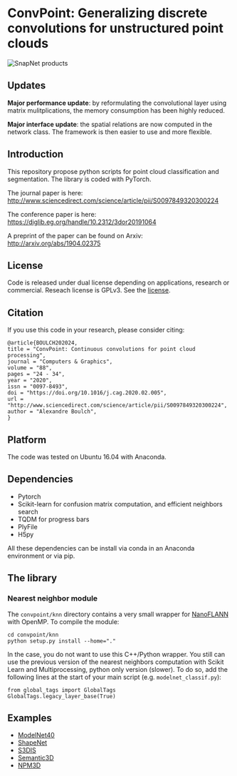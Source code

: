 # ConvPoint: Generalizing discrete convolutions for unstructured point clouds


![SnapNet products](./doc/convPoint.png)


## Updates

**Major performance update**: by reformulating the convolutional layer using matrix mulitplications, the memory consumption has been highly reduced.

**Major interface update**: the spatial relations are now computed in the network class. The framework is then easier to use and more flexible.

## Introduction

This repository propose python scripts for point cloud classification and segmentation. The library is coded with PyTorch.

The journal paper is here:
http://www.sciencedirect.com/science/article/pii/S0097849320300224

The conference paper is here:
https://diglib.eg.org/handle/10.2312/3dor20191064

A preprint of the paper can be found on Arxiv:  
http://arxiv.org/abs/1904.02375

## License

Code is released under dual license depending on applications, research or commercial. Reseach license is GPLv3.
See the [license](LICENSE.md).

## Citation

If you use this code in your research, please consider citing:

```
@article{BOULCH202024,
title = "ConvPoint: Continuous convolutions for point cloud processing",
journal = "Computers & Graphics",
volume = "88",
pages = "24 - 34",
year = "2020",
issn = "0097-8493",
doi = "https://doi.org/10.1016/j.cag.2020.02.005",
url = "http://www.sciencedirect.com/science/article/pii/S0097849320300224",
author = "Alexandre Boulch",
}
```

## Platform

The code was tested on Ubuntu 16.04 with Anaconda.

## Dependencies

- Pytorch
- Scikit-learn for confusion matrix computation, and efficient neighbors search  
- TQDM for progress bars
- PlyFile
- H5py

All these dependencies can be install via conda in an Anaconda environment or via pip.

## The library

### Nearest neighbor module

The ```convpoint/knn``` directory contains a very small wrapper for [NanoFLANN](https://github.com/jlblancoc/nanoflann) with OpenMP.
To compile the module:
```
cd convpoint/knn
python setup.py install --home="."
```

In the case, you do not want to use this C++/Python wrapper. You still can use the previous version of the nearest neighbors computation with Scikit Learn and Multiprocessing, python only version (slower). To do so, add the following lines at the start of your main script (e.g. ```modelnet_classif.py```):
```
from global_tags import GlobalTags
GlobalTags.legacy_layer_base(True)
```

## Examples
* [ModelNet40](examples/modelnet/)
* [ShapeNet](examples/shapenet/)
* [S3DIS](examples/s3dis/)
* [Semantic3D](examples/semantic3d)
* [NPM3D](examples/npm3d)
